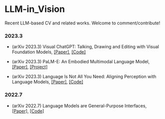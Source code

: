# LLM-in_Vision
Recent LLM-based CV and related works. Welcome to comment/contribute!

### 2023.3

- (arXiv 2023.3) Visual ChatGPT: Talking, Drawing and Editing with Visual Foundation Models, [[Paper]](https://arxiv.org/abs/2303.04671), [[Code]](https://github.com/microsoft/visual-chatgpt)

- (arXiv 2023.3) PaLM-E: An Embodied Multimodal Language Model, [[Paper]](https://palm-e.github.io/assets/palm-e.pdf), [[Project]](https://palm-e.github.io/)

- (arXiv 2023.3) Language Is Not All You Need: Aligning Perception with Language Models, [[Paper]](https://arxiv.org/pdf/2302.14045.pdf), [[Code]](https://github.com/microsoft/unilm)

### 2022.7

- (arXiv 2022.7) Language Models are General-Purpose Interfaces, [[Paper]](https://arxiv.org/pdf/2206.06336.pdf), [[Code]](https://github.com/microsoft/unilm)
